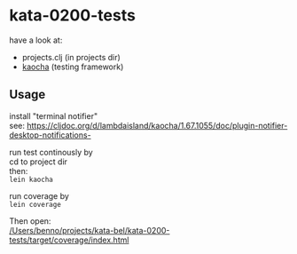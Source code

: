 # kata-0200-tests

have a look at:  
- projects.clj (in projects dir)
- [kaocha](https://github.com/lambdaisland/kaocha) (testing framework)

## Usage

install "terminal notifier"  
see: https://cljdoc.org/d/lambdaisland/kaocha/1.67.1055/doc/plugin-notifier-desktop-notifications-

run test continously by   
cd to project dir  
then:   
`lein kaocha`

run coverage by  
`lein coverage`  

Then open:  
[/Users/benno/projects/kata-bel/kata-0200-tests/target/coverage/index.html](target/coverage/index.html)     

